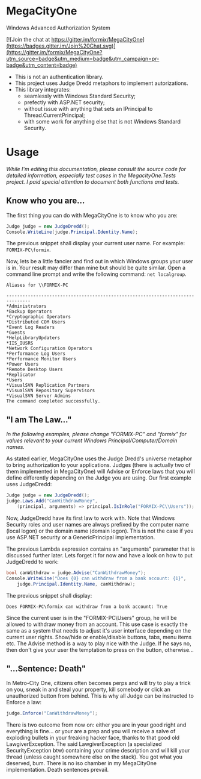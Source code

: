 # MegaCityOne
Windows Advanced Authorization System

[![Join the chat at https://gitter.im/formix/MegaCityOne](https://badges.gitter.im/Join%20Chat.svg)](https://gitter.im/formix/MegaCityOne?utm_source=badge&utm_medium=badge&utm_campaign=pr-badge&utm_content=badge)

* This is not an authentication library.
* This project uses Judge Dredd metaphors to implement autorizations.
* This library integrates:
    * seamlessly with Windows Standard Security;
    * prefectly with ASP.NET security;
    * without issue with anything that sets an IPrincipal to Thread.CurrentPrincipal;
    * with some work for anything else that is not Windows Standard Security.

# Usage

_While I'm editing this documentation, please consult the source code for 
detailed information, especially test cases in the MegacityOne.Tests
project. I paid special attention to document both functions and tests._

## Know who you are...

The first thing you can do with MegaCityOne is to know who you are:

```c#
Judge judge = new JudgeDredd();
Console.WriteLine(judge.Principal.Identity.Name);
```

The previous snippet shall display your current user name. For example:
`FORMIX-PC\formix`.

Now, lets be a little fancier and find out in which Windows groups your 
user is in. Your result may differ than mine but should be quite similar.
Open a command line prompt and write the following command: `net localgroup`.

```
Aliases for \\FORMIX-PC

-------------------------------------------------------------------------------
*Administrators
*Backup Operators
*Cryptographic Operators
*Distributed COM Users
*Event Log Readers
*Guests
*HelpLibraryUpdaters
*IIS_IUSRS
*Network Configuration Operators
*Performance Log Users
*Performance Monitor Users
*Power Users
*Remote Desktop Users
*Replicator
*Users
*VisualSVN Replication Partners
*VisualSVN Repository Supervisors
*VisualSVN Server Admins
The command completed successfully.
```

## "I am The Law..."

_In the following examples, please change "FORMIX-PC" and "formix" for values
relevant to your current Windows Principal/Computer/Domain names._

As stated earlier, MegaCityOne uses the Judge Dredd's universe metaphor to 
bring authorization to your applications. Judges (there is actually two of 
them implemented in MegaCityOne) will Advise or Enforce laws that you will
define differently depending on the Judge you are using. Our first example
uses JudgeDredd:

```c#
Judge judge = new JudgeDredd();
judge.Laws.Add("CanWithdrawMoney", 
    (principal, arguments) => principal.IsInRole("FORMIX-PC\\Users"));
```

Now, JudgeDredd have its first law to work with. Note that Windows 
Security roles and user names are always prefixed by the computer name 
(local logon) or the domain name (domain logon). This is not the case if 
you use ASP.NET security or a GenericPrincipal implementation.

The previous Lambda expression contains an "arguments" parameter that is
discussed further later. Lets forget it for now and have a look on how to 
put JudgeDredd to work:

```c#
bool canWithdraw = judge.Advise("CanWithdrawMoney");
Console.WriteLine("Does {0} can withdraw from a bank account: {1}", 
    judge.Principal.Identity.Name, canWithdraw);
```

The previous snippet shall display: 
```
Does FORMIX-PC\formix can withdraw from a bank account: True
```

Since the current user is in the "FORMIX-PC\Users" group, he will be allowed
to withdraw money from an account. This use case is exactly the same as a
system that needs to adjust it's user interface depending on the current 
user rights. Show/hide or enable/disable buttons, tabs, menu items etc. The 
Advise method is a way to play nice with the Judge. If he says no, then don't
give your user the temptation to press on the button, otherwise...

## "...Sentence: Death"

In Metro-City One, citizens often becomes perps and will try to play a trick 
on you, sneak in and steal your property, kill somebody or click an 
unauthorized button from behind. This is why all Judge can be instructed to
Enforce a law:

```c#
judge.Enforce("CanWithdrawMoney");
```

There is two outcome from now on: either you are in your good right and
everything is fine... or your are a prep and you will receive a salve of 
exploding bullets in your freaking hacker face, thanks to that good old
LawgiverException. The said LawgiverException (a specialized SecurityException
btw) containing your crime description and will kill your thread (unless caught
somewhere else on the stack). You got what you deserved, bum. There is no iso
chamber in my MegaCityOne implementation. Death sentences prevail.



